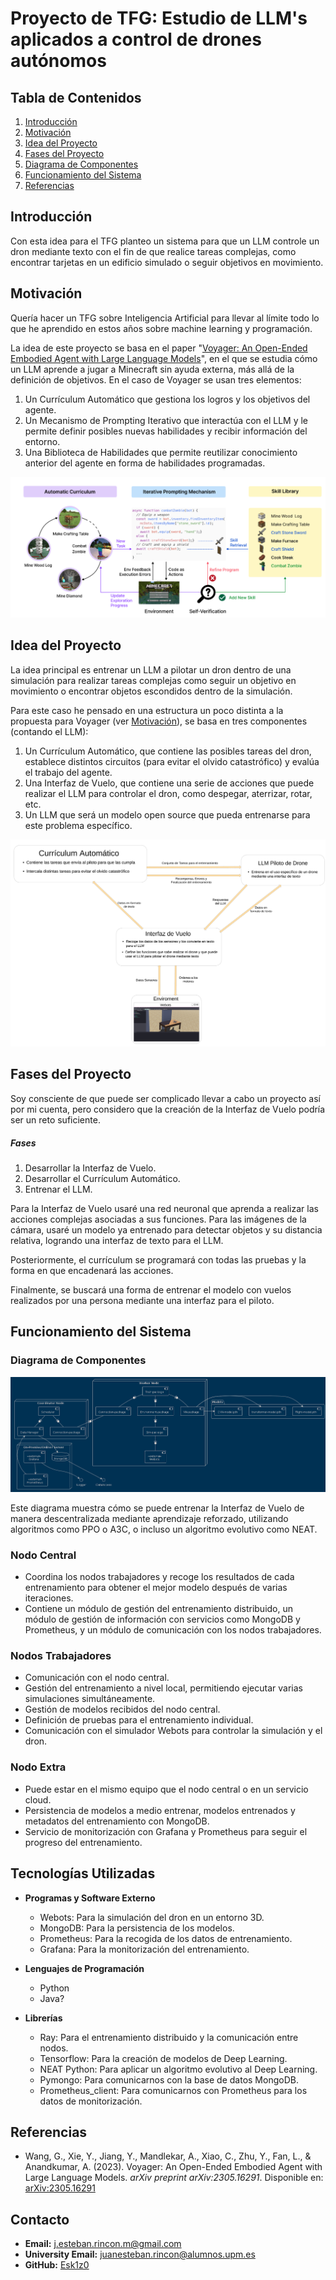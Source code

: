 # Proyecto de TFG: Estudio de LLM's aplicados a control de drones autónomos

## Tabla de Contenidos
1. [Introducción](#introducción)
2. [Motivación](#motivación)
3. [Idea del Proyecto](#idea-del-proyecto)
4. [Fases del Proyecto](#fases-del-proyecto)
5. [Diagrama de Componentes](#diagrama-de-componentes)
6. [Funcionamiento del Sistema](#funcionamiento-del-sistema)
7. [Referencias](#referencias)

## Introducción

Con esta idea para el TFG planteo un sistema para que un LLM controle un dron mediante texto con el fin de que realice 
tareas complejas, como encontrar tarjetas en un edificio simulado o seguir objetivos en movimiento.

## Motivación

Quería hacer un TFG sobre Inteligencia Artificial para llevar al límite todo lo que he aprendido en estos años sobre 
machine learning y programación.

La idea de este proyecto se basa en el paper 
"[Voyager: An Open-Ended Embodied Agent with Large Language Models](https://voyager.minedojo.org/)", en el que se 
estudia cómo un LLM aprende a jugar a Minecraft sin ayuda externa, más allá de la definición de objetivos. 
En el caso de Voyager se usan tres elementos:
1. Un Currículum Automático que gestiona los logros y los objetivos del agente.
2. Un Mecanismo de Prompting Iterativo que interactúa con el LLM y le permite definir posibles nuevas habilidades y recibir información del entorno.
3. Una Biblioteca de Habilidades que permite reutilizar conocimiento anterior del agente en forma de habilidades programadas.

![Componentes de Voyager](docs/images/Voyager_Components.png)

## Idea del Proyecto

La idea principal es entrenar un LLM a pilotar un dron dentro de una simulación para realizar tareas complejas como 
seguir un objetivo en movimiento o encontrar objetos escondidos dentro de la simulación.

Para este caso he pensado en una estructura un poco distinta a la propuesta para Voyager (ver [Motivación](#motivación)), 
se basa en tres componentes (contando el LLM):
1. Un Currículum Automático, que contiene las posibles tareas del dron, establece distintos circuitos (para evitar el olvido catastrófico) y evalúa el trabajo del agente.
2. Una Interfaz de Vuelo, que contiene una serie de acciones que puede realizar el LLM para controlar el dron, como despegar, aterrizar, rotar, etc.
3. Un LLM que será un modelo open source que pueda entrenarse para este problema específico.

![Componentes Drone TFG](docs/images/Drone_Components.png)

## Fases del Proyecto

Soy consciente de que puede ser complicado llevar a cabo un proyecto así por mi cuenta, pero considero que la creación 
de la Interfaz de Vuelo podría ser un reto suficiente.

##### Fases
1. Desarrollar la Interfaz de Vuelo.
2. Desarrollar el Currículum Automático.
3. Entrenar el LLM.


Para la Interfaz de Vuelo usaré una red neuronal que aprenda a realizar las acciones complejas asociadas a sus funciones. 
Para las imágenes de la cámara, usaré un modelo ya entrenado para detectar objetos y su distancia relativa, 
logrando una interfaz de texto para el LLM.

Posteriormente, el currículum se programará con todas las pruebas y 
la forma en que encadenará las acciones. 

Finalmente, se buscará una forma de entrenar el modelo con vuelos realizados 
por una persona mediante una interfaz para el piloto.

## Funcionamiento del Sistema
### Diagrama de Componentes

![Component Diagram](docs/images/component_diagram.png)

Este diagrama muestra cómo se puede entrenar la Interfaz de Vuelo de manera descentralizada mediante aprendizaje 
reforzado, utilizando algoritmos como PPO o A3C, o incluso un algoritmo evolutivo como NEAT.


### Nodo Central

- Coordina los nodos trabajadores y recoge los resultados de cada entrenamiento para obtener el mejor modelo después de varias iteraciones.
- Contiene un módulo de gestión del entrenamiento distribuido, un módulo de gestión de información con servicios como MongoDB y Prometheus, y un módulo de comunicación con los nodos trabajadores.

### Nodos Trabajadores

- Comunicación con el nodo central.
- Gestión del entrenamiento a nivel local, permitiendo ejecutar varias simulaciones simultáneamente.
- Gestión de modelos recibidos del nodo central.
- Definición de pruebas para el entrenamiento individual.
- Comunicación con el simulador Webots para controlar la simulación y el dron.

### Nodo Extra

- Puede estar en el mismo equipo que el nodo central o en un servicio cloud.
- Persistencia de modelos a medio entrenar, modelos entrenados y metadatos del entrenamiento con MongoDB.
- Servicio de monitorización con Grafana y Prometheus para seguir el progreso del entrenamiento.

## Tecnologías Utilizadas

- **Programas y Software Externo**
  - Webots: Para la simulación del dron en un entorno 3D.
  - MongoDB: Para la persistencia de los modelos.
  - Prometheus: Para la recogida de los datos de entrenamiento.
  - Grafana: Para la monitorización del entrenamiento. 

- **Lenguajes de Programación**
  - Python
  - Java?

- **Librerías**
  - Ray: Para el entrenamiento distribuido y la comunicación entre nodos.
  - Tensorflow: Para la creación de modelos de Deep Learning.
  - NEAT Python: Para aplicar un algoritmo evolutivo al Deep Learning.
  - Pymongo: Para comunicarnos con la base de datos MongoDB.
  - Prometheus_client: Para comunicarnos con Prometheus para los datos de monitorización. 

## Referencias

- Wang, G., Xie, Y., Jiang, Y., Mandlekar, A., Xiao, C., Zhu, Y., Fan, L., & Anandkumar, A. (2023). 
 Voyager: An Open-Ended Embodied Agent with Large Language Models. *arXiv preprint arXiv:2305.16291*. 
Disponible en: [arXiv:2305.16291](https://arxiv.org/abs/2305.16291)

## Contacto

- **Email:** j.esteban.rincon.m@gmail.com
- **University Email:** juanesteban.rincon@alumnos.upm.es
- **GitHub:** [Esk1z0](https://github.com/Esk1z0)
